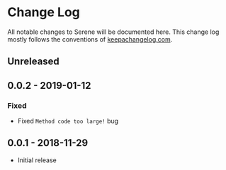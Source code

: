 # Change Log
All notable changes to Serene will be documented here. This change log mostly follows the conventions of [keepachangelog.com](http://keepachangelog.com/).

## Unreleased

## 0.0.2 - 2019-01-12

### Fixed
- Fixed `Method code too large!` bug

## 0.0.1 - 2018-11-29
- Initial release


